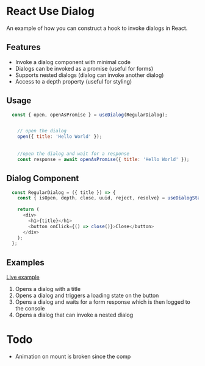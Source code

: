 # React Use Dialog

An example of how you can construct a hook to invoke dialogs in React.

## Features

- Invoke a dialog component with minimal code
- Dialogs can be invoked as a promise (useful for forms)
- Supports nested dialogs (dialog can invoke another dialog)
- Access to a depth property (useful for styling)


## Usage

```js
  const { open, openAsPromise } = useDialog(RegularDialog);


    // open the dialog
    open({ title: 'Hello World' });
    
    
    //open the dialog and wait for a response
    const response = await openAsPromise({ title: 'Hello World' });
```


## Dialog Component

```js
  const RegularDialog = ({ title }) => {
    const { isOpen, depth, close, uuid, reject, resolve} = useDialogState();
    
    return (
      <div>
        <h1>{title}</h1>
        <button onClick={() => close()}>Close</button>
      </div>
    );
  };
```


## Examples
[Live example](https://react-use-dialog.vercel.app/)

1. Opens a dialog with a title
2. Opens a dialog and triggers a loading state on the button
3. Opens a dialog and waits for a form response which is then logged to the console
4. Opens a dialog that can invoke a nested dialog

# Todo

- Animation on mount is broken since the comp